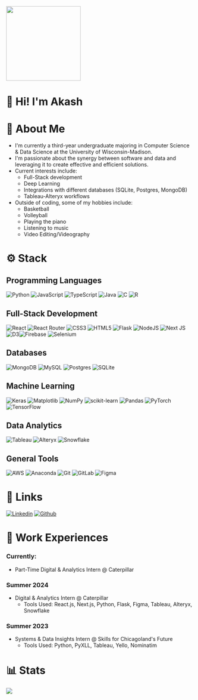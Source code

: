 <img align = "center" src="https://media.licdn.com/dms/image/v2/D4E03AQE5toiLGDUWUg/profile-displayphoto-shrink_800_800/profile-displayphoto-shrink_800_800/0/1711840718980?e=1732752000&v=beta&t=pfes6XD0fvUDPIj0SoeUBp2tPIUjnqc00i66biTGQ6o" width="200" />

# 🚀 Hi! I'm Akash
# 🌟 About Me
* I'm currently a third-year undergraduate majoring in Computer Science & Data Science at the University of Wisconsin-Madison.
* I'm passionate about the synergy between software and data and leveraging it to create effective and efficient solutions.
* Current interests include:
  * Full-Stack development
  * Deep Learning
  * Integrations with different databases (SQLite, Postgres, MongoDB)
  * Tableau-Alteryx workflows
* Outside of coding, some of my hobbies include:
  * Basketball
  * Volleyball
  * Playing the piano
  * Listening to music
  * Video Editing/Videography

# ⚙ Stack
## Programming Languages
![Python](https://img.shields.io/badge/python-3670A0?style=for-the-badge&logo=python&logoColor=ffdd54) ![JavaScript](https://img.shields.io/badge/javascript-%23323330.svg?style=for-the-badge&logo=javascript&logoColor=%23F7DF1E) ![TypeScript](https://img.shields.io/badge/typescript-%23007ACC.svg?style=for-the-badge&logo=typescript&logoColor=white) ![Java](https://img.shields.io/badge/java-%23ED8B00.svg?style=for-the-badge&logo=openjdk&logoColor=white) ![C](https://img.shields.io/badge/c-%2300599C.svg?style=for-the-badge&logo=c&logoColor=white) ![R](https://img.shields.io/badge/r-%23276DC3.svg?style=for-the-badge&logo=r&logoColor=white)  

## Full-Stack Development
![React](https://img.shields.io/badge/react-%2320232a.svg?style=for-the-badge&logo=react&logoColor=%2361DAFB) ![React Router](https://img.shields.io/badge/React_Router-CA4245?style=for-the-badge&logo=react-router&logoColor=white) ![CSS3](https://img.shields.io/badge/css3-%231572B6.svg?style=for-the-badge&logo=css3&logoColor=white) ![HTML5](https://img.shields.io/badge/html5-%23E34F26.svg?style=for-the-badge&logo=html5&logoColor=white) ![Flask](https://img.shields.io/badge/flask-%23000.svg?style=for-the-badge&logo=flask&logoColor=white) ![NodeJS](https://img.shields.io/badge/node.js-6DA55F?style=for-the-badge&logo=node.js&logoColor=white) ![Next JS](https://img.shields.io/badge/Next-black?style=for-the-badge&logo=next.js&logoColor=white) ![D3](https://img.shields.io/badge/-D3.js-F9A03C?style=for-the-badge&logo=d3dotjs&logoColor=white)![Firebase](https://img.shields.io/badge/firebase-%23039BE5.svg?style=for-the-badge&logo=firebase) ![Selenium](https://img.shields.io/badge/-Selenium-43B02A?style=for-the-badge&logo=selenium&logoColor=white)

## Databases
![MongoDB](https://img.shields.io/badge/MongoDB-%234ea94b.svg?style=for-the-badge&logo=mongodb&logoColor=white) ![MySQL](https://img.shields.io/badge/mysql-4479A1.svg?style=for-the-badge&logo=mysql&logoColor=white) ![Postgres](https://img.shields.io/badge/postgres-%23316192.svg?style=for-the-badge&logo=postgresql&logoColor=white) ![SQLite](https://img.shields.io/badge/sqlite-%2307405e.svg?style=for-the-badge&logo=sqlite&logoColor=white)

## Machine Learning
![Keras](https://img.shields.io/badge/Keras-%23D00000.svg?style=for-the-badge&logo=Keras&logoColor=white) ![Matplotlib](https://img.shields.io/badge/Matplotlib-%23ffffff.svg?style=for-the-badge&logo=Matplotlib&logoColor=black) ![NumPy](https://img.shields.io/badge/numpy-%23013243.svg?style=for-the-badge&logo=numpy&logoColor=white) ![scikit-learn](https://img.shields.io/badge/scikit--learn-%23F7931E.svg?style=for-the-badge&logo=scikit-learn&logoColor=white) ![Pandas](https://img.shields.io/badge/pandas-%23150458.svg?style=for-the-badge&logo=pandas&logoColor=white) ![PyTorch](https://img.shields.io/badge/PyTorch-%23EE4C2C.svg?style=for-the-badge&logo=PyTorch&logoColor=white) ![TensorFlow](https://img.shields.io/badge/TensorFlow-%23FF6F00.svg?style=for-the-badge&logo=TensorFlow&logoColor=white)

## Data Analytics
![Tableau](https://img.shields.io/badge/Tableau-E97627?style=for-the-badge&logo=Tableau&logoColor=white) ![Alteryx](https://img.shields.io/badge/-Alteryx-0078C0?style=for-the-badge&logo=alteryx&logoColor=white) ![Snowflake](https://img.shields.io/badge/-Snowflake-29B5E8?style=for-the-badge&logo=snowflake&logoColor=white)

## General Tools
![AWS](https://img.shields.io/badge/AWS-%23FF9900.svg?style=for-the-badge&logo=amazon-aws&logoColor=white) ![Anaconda](https://img.shields.io/badge/Anaconda-%2344A833.svg?style=for-the-badge&logo=anaconda&logoColor=white) ![Git](https://img.shields.io/badge/git-%23F05033.svg?style=for-the-badge&logo=git&logoColor=white) ![GitLab](https://img.shields.io/badge/gitlab-%23181717.svg?style=for-the-badge&logo=gitlab&logoColor=white) ![Figma](https://img.shields.io/badge/-Figma-F24E1E?style=for-the-badge&logo=figma&logoColor=white)

# 🔗 Links
[![Linkedin](https://img.shields.io/badge/-LinkedIn-0A66C2?style=for-the-badge&logo=linkedin&logoColor=white)](https://www.linkedin.com/in/amohan7/)
[![Github](https://img.shields.io/badge/-GitHub-181717?style=for-the-badge&logo=github&logoColor=white)](https://github.com/akashm6)

# 👔 Work Experiences
### Currently:
* Part-Time Digital & Analytics Intern @ Caterpillar 
### Summer 2024
* Digital & Analytics Intern @ Caterpillar
  * Tools Used: React.js, Next.js, Python, Flask, Figma, Tableau, Alteryx, Snowflake
### Summer 2023
* Systems & Data Insights Intern @ Skills for Chicagoland's Future
  * Tools Used: Python, PyXLL, Tableau, Yello, Nominatim
# 📊 Stats
![](https://github-readme-stats.vercel.app/api/top-langs/?username=akashm6&theme=radical&hide_border=false&include_all_commits=false&count_private=false&layout=compact)
